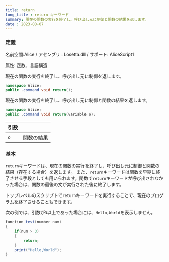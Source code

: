 ```yaml
---
title: return
long_title : return キーワード
summary: 現在の関数の実行を終了し、呼び出し元に制御と関数の結果を返します。
date : 2023-08-07
---
```

### 定義
名前空間:Alice / アセンブリ : Losetta.dll / サポート: AliceScript1

属性: 定数、言語構造

現在の関数の実行を終了し、呼び出し元に制御を返します。

```cs title="AliceScript"
namespace Alice;
public .command void return();
```

現在の関数の実行を終了し、呼び出し元に制御と関数の結果を返します。

```cs title="AliceScript"
namespace Alice;
public .command void return(variable o);
```

|引数| |
|-|-|
|`o`| 関数の結果|

### 基本
`return`キーワードは、現在の関数の実行を終了し、呼び出し元に制御と関数の結果（存在する場合）を返します。
また、`return`キーワードは関数を早期に終了させる手段としても用いられます。関数で`return`キーワードが呼び出されなかった場合は、関数の最後の文が実行された後に終了します。

トップレベルのスクリプトで`return`キーワードを実行することで、現在のプログラムを終了させることもできます。

次の例では、引数が`3`以上であった場合には、`Hello,World`を表示しません。

```cs title="AliceScript"
function test(number num)
{
    if(num > 3)
    {
        return;
    }
    print("Hello,World");
}
```